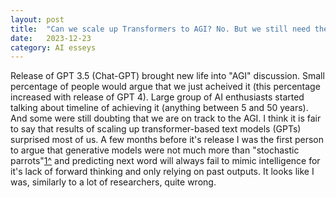 ```yaml
---
layout: post
title:  "Can we scale up Transformers to AGI? No. But we still need them"
date:   2023-12-23
category: AI esseys
---
```

Release of GPT 3.5 (Chat-GPT) brought new life into "AGI" discussion. Small percentage of people would argue that we just acheived it (this percentage increased with release of GPT 4). Large group of AI enthusiasts started talking about timeline of achieving it (anything between 5 and 50 years). And some were still doubting that we are on track to the AGI. I think it is fair to say that results of scaling up transformer-based text models (GPTs) surprised most of us. A few months before it's release I was the first person to argue that generative models were not much more than "stochastic parrots"[1^] and predicting next word will always fail to mimic intelligence for it's lack of forward thinking and only relying on past outputs. It looks like I was, similarly to a lot of researchers, quite wrong.

[1^]: https://sciencebusiness.net/viewpoint/viewpoint-rooting-out-fake-papers-takes-patient-human-touch